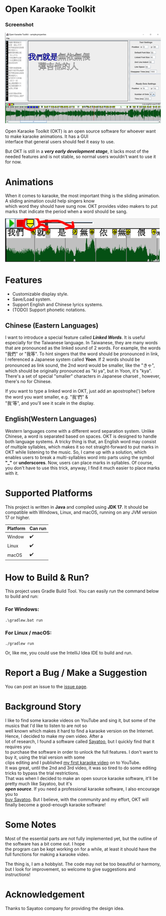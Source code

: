 
# Open Karaoke Toolkit

### Screenshot

![A screenshot of the OKT at commit 173533cc383ef5431f719de1e9dcfaa5d9f68014](docsResources/oktScreenshot.png)

Open Karaoke Toolkit (OKT) is an open source software for whoever want to make karaoke animations. It has a GUI  
interface that general users should feel it easy to use.

But OKT is still in a ***very early development stage***, it lacks most of the needed features and is not stable, so 
normal users wouldn't want to use it for now.

# Animations

When it comes to karaoke, the most important thing is the sliding animation. A sliding animation could help singers know  
which word they should have sung now. OKT provides video makers to put marks that indicate the period when a word should
be sang.

![marks demo](docsResources/marksDemo-500.png)

# Features
- Customizable display style.
- Save/Load system.
- Support English and Chinese lyrics systems.
- (TODO) Support phonetic notations.

## Chinese (Eastern Languages)
I want to introduce a special feature called _***Linked Words***_. It is useful especially for the Taiwanese language.
In Taiwanese, they are many words that are pronounced as the linked sound of 2 words. For example,  the words "我們" or 
"我等". To hint singers that the word should be pronounced in link, I referenced a Japanese system called ***Yoon***. If
2 words should be pronounced as link sound, the 2nd word would be smaller, like the "きゃ", which should be originally 
pronounced as "ki ya", but in Yoon, it's "kya". There's a set of special "smaller" characters in Japanese charset
, however, there's no for Chinese.

If you want to type a linked word in OKT, just add an apostrophe(') before the word you want smaller, e.g. "我'們" &   
"我'等", and you'll see it scale in the display.

## English(Western Languages)
Western languages come with a different word separation system. Unlike Chinese, a word is separated based on spaces.
OKT is designed to handle both language systems. A tricky thing is that, an English word may consist of multiple 
syllables, which makes it so not straight-forward to put marks in OKT while listening to the music. So, I came up with
a solution, which enables users to break a multi-syllables word into parts using the symbol **"_"** or **underscores**.
Now, users can place marks in syllables. Of course, you don't have to use this trick, anyway, I find it much easier to
place marks with it.

# Supported Platforms

This project is written in **Java** and compiled using **JDK 17**. It should be compatible with Windows, Linux, and macOS,
running on any JVM version 17 or higher.

| Platform | Can run            |
|----------|--------------------|
| Window   | :heavy_check_mark: |
| Linux    | :heavy_check_mark: |
| macOS    | :heavy_check_mark: |

# How to Build & Run?

This project uses Gradle Build Tool. You can easily run the command below to build and run:

### For Windows:

```  
.\gradlew.bat run  
```  

### For Linux / macOS:

```  
./gradlew run  
```  

Or, like me, you could use the IntelliJ Idea IDE to build and run.

# Report a Bug / Make a Suggestion

You can post an issue to the [issue page](https://github.com/Bowen951209/open-karaoke-toolkit/issues).

# Background Story

I like to find some karaoke videos on YouTube and sing it, but some of the musics that I'd like to listen to are not so  
well known which makes it hard to find a karaoke version on the Internet. Hence, I decided to make my own video. After a  
lot of research, I found a software called [Sayatoo](https://www.geemio.com/), but I quickly find that it requires you  
to purchase the software in order to unlock the full features. I don't want to buy it, using the trial version with some  
clips editing and I published [my first karaoke video](https://youtu.be/XKbiAlB-TvI?si=FIgABXUIMRC72PDI) on to YouTube.  
It was great, until the 2nd and 3rd video, it was so tired to do some editing tricks to bypass the trial restrictions.  
That was when I decided to make an open source karaoke software, it'll be pretty much like Sayatoo, but it's  
***open source***. If you need a professional karaoke software, I also encourage you to  
[buy Sayatoo](https://www.sayasub.com/purchase/?mid=&ver=). But I believe, with the community and my effort, OKT will  
finally become a good-enough karaoke software!

# Some Notes

Most of the essential parts are not fully implemented yet, but the outline of the software has a bit come out. I hope  
the program can be kept working on for a while, at least it should have the full functions for making a karaoke video.

The thing is, I am a hobbyist. The code may not be too beautiful or harmony, but I look for improvement, so welcome to
give suggestions and instructions!

# Acknowledgement

Thanks to Sayatoo company for providing the design idea.